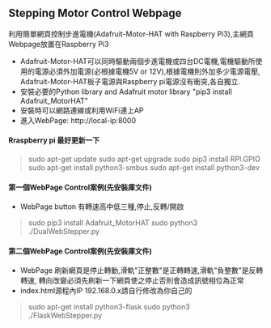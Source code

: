 ## Stepping Motor Control Webpage
利用簡單網頁控制步進電機(Adafruit-Motor-HAT with Raspberry Pi3),主網頁Webpage放置在Raspberry Pi3 
* Adafruit-Motor-HAT可以同時驅動兩個步進電機或四台DC電機,電機驅動所使用的電源必須外加電源(必根據電機5V or 12V),根據電機則外加多少電源電壓, Adafruit-Motor-HAT板子電源與Raspberry pi電源沒有衝突,各自獨立.
* 安裝必要的Python library and Adafruit motor library "pip3 install Adafruit_MotorHAT"
* 安裝時可以網路連線或利用WiFi連上AP
* 進入WebPage: http://local-ip:8000

#### Rraspberry pi 最好更新一下
>sudo apt-get update
>sudo apt-get upgrade
>sudo pip3 install RPI.GPIO
>sudo apt-get install python3-smbus
>sudo apt-get install python3-dev

#### 第一個WebPage Control案例(先安裝庫文件) 
* WebPage button 有轉速高中低三種,停止,反轉/開啟
>sudo pip3 install Adafruit_MotorHAT
>sudo python3 ./DualWebStepper.py

#### 第二個WebPage Control案例(先安裝庫文件) 
* WebPage 刷新網頁是停止轉動,滑軌"正整數"是正轉轉速,滑軌"負整數"是反轉轉速, 轉向改變必須先刷新一下網頁使之停止否則會造成訊號相位為正常
* index.html源程內IP 192.168.0.x請自行修改為你自己的
>sudo apt-get install python3-flask
>sudo python3 ./FlaskWebStepper.py
